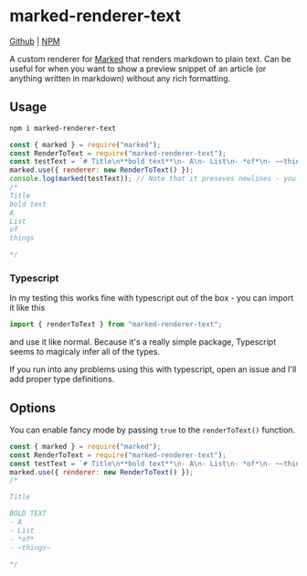 # marked-renderer-text

[Github](https://github.com/edazpotato/marked-render-to-text) |
[NPM](https://www.npmjs.com/package/marked-renderer-text)

A custom renderer for [Marked](https://github.com/markedjs/marked) that renders
markdown to plain text. Can be useful for when you want to show a preview
snippet of an article (or anything written in markdown) without any rich
formatting.

## Usage

```bash
npm i marked-renderer-text
```

```js
const { marked } = require("marked");
const RenderToText = require("marked-renderer-text");
const testText = `# Title\n**bold text**\n- A\n- List\n- *of*\n- ~~things~~`;
marked.use({ renderer: new RenderToText() });
console.log(marked(testText)); // Note that it preseves newlines - you need to remove those yourself
/*
Title
bold text
A
List
of
things

*/
```

### Typescript

In my testing this works fine with typescript out of the box - you can import it
like this

```ts
import { renderToText } from "marked-renderer-text";
```

and use it like normal. Because it's a really simple package, Typescript seems
to magicaly infer all of the types.

If you run into any problems using this with typescript, open an issue and I'll
add proper type definitions.

## Options

You can enable fancy mode by passing `true` to the `renderToText()` function.

```js
const { marked } = require("marked");
const RenderToText = require("marked-renderer-text");
const testText = `# Title\n**bold text**\n- A\n- List\n- *of*\n- ~~things~~`;
marked.use({ renderer: new RenderToText() });
/*

Title

BOLD TEXT
- A
- List
- *of*
- ~things~

*/
```
